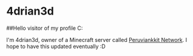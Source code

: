 # 4drian3d

##Hello visitor of my profile C:

I'm 4drian3d, owner of a Minecraft server called [Peruviankkit Network](https://peruviankkit.tebex.io/). 
I hope to have this updated eventually :D
<!--
**4drian3d/4drian3d** is a ✨ _special_ ✨ repository because its `README.md` (this file) appears on your GitHub profile.

Here are some ideas to get you started:

- 🔭 I’m currently working on ...
- 🌱 I’m currently learning ...
- 👯 I’m looking to collaborate on ...
- 🤔 I’m looking for help with ...
- 💬 Ask me about ...
- 📫 How to reach me: ...
- 😄 Pronouns: ...
- ⚡ Fun fact: ...
-->
